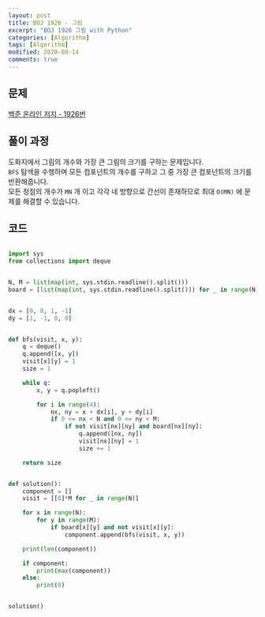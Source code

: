 ```yaml
---
layout: post
title: BOJ 1926 - 그림
excerpt: "BOJ 1926 그림 with Python"
categories: [Algorithm]
tags: [Algorithm]
modified: 2020-08-14
comments: true
---
```


## 문제
[백준 온라인 저지 - 1926번](https://www.acmicpc.net/problem/1926)


## 풀이 과정
도화지에서 그림의 개수와 가장 큰 그림의 크기를 구하는 문제입니다. <br>
`BFS` 탐색을 수행하며 모든 컴포넌트의 개수를 구하고 그 중 가장 큰 컴포넌트의 크기를 반환해줍니다. <br>
모든 정점의 개수가 `MN` 개 이고 각각 네 방향으로 간선이 존재하므로 최대 `O(MN)` 에 문제를 해결할 수 있습니다. <br>


## 코드

~~~ python

import sys
from collections import deque


N, M = list(map(int, sys.stdin.readline().split()))
board = [list(map(int, sys.stdin.readline().split())) for _ in range(N)]


dx = [0, 0, 1, -1]
dy = [1, -1, 0, 0]


def bfs(visit, x, y):
    q = deque()
    q.append([x, y])
    visit[x][y] = 1
    size = 1

    while q:
        x, y = q.popleft()

        for i in range(4):
            nx, ny = x + dx[i], y + dy[i]
            if 0 <= nx < N and 0 <= ny < M:
                if not visit[nx][ny] and board[nx][ny]:
                    q.append([nx, ny])
                    visit[nx][ny] = 1
                    size += 1

    return size


def solution():
    component = []
    visit = [[0]*M for _ in range(N)]

    for x in range(N):
        for y in range(M):
            if board[x][y] and not visit[x][y]:
                component.append(bfs(visit, x, y))

    print(len(component))

    if component:
        print(max(component))
    else:
        print(0)


solution()

~~~